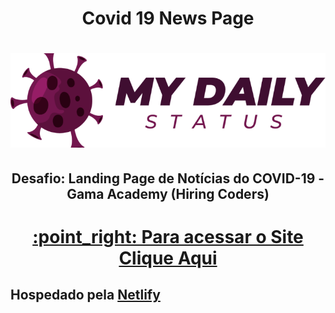 <h1 align="center"> Covid 19 News Page</h1>

<h1 align="center">
  <a href="#">
    <img src="Desafio-covid-19/images/logo.png" alt="Covid-19 logo">
  </a>
</h1>

<h2 align="center">
  <b>Desafio: Landing Page de Notícias do COVID-19 - Gama Academy (Hiring Coders) </b>
</h2>


<h1 align="center">
  <a href="https://covid-19-daily-status.netlify.app/index.html" target="_blank">
    :point_right: Para acessar o Site Clique Aqui
  </a>
</h1>

## Hospedado pela [Netlify][1]

[1]: https://www.netlify.com/

